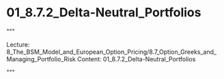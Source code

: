 # 01_8.7.2_Delta-Neutral_Portfolios

"""

Lecture: 8_The_BSM_Model_and_European_Option_Pricing/8.7_Option_Greeks_and_Managing_Portfolio_Risk
Content: 01_8.7.2_Delta-Neutral_Portfolios

"""

